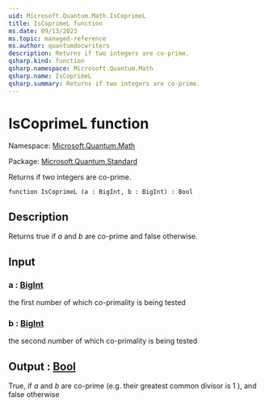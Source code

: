 ```yaml
---
uid: Microsoft.Quantum.Math.IsCoprimeL
title: IsCoprimeL function
ms.date: 09/13/2023
ms.topic: managed-reference
ms.author: quantumdocwriters
description: Returns if two integers are co-prime.
qsharp.kind: function
qsharp.namespace: Microsoft.Quantum.Math
qsharp.name: IsCoprimeL
qsharp.summary: Returns if two integers are co-prime.
---
```


# IsCoprimeL function

Namespace: [Microsoft.Quantum.Math](xref:Microsoft.Quantum.Math)

Package: [Microsoft.Quantum.Standard](https://nuget.org/packages/Microsoft.Quantum.Standard)


Returns if two integers are co-prime.

```qsharp
function IsCoprimeL (a : BigInt, b : BigInt) : Bool
```


## Description

Returns true if $a$ and $b$ are co-prime and false otherwise.

## Input

### a : [BigInt](xref:microsoft.quantum.qsharp.valueliterals#bigint-literals)

the first number of which co-primality is being tested


### b : [BigInt](xref:microsoft.quantum.qsharp.valueliterals#bigint-literals)

the second number of which co-primality is being tested



## Output : [Bool](xref:microsoft.quantum.qsharp.valueliterals#bool-literals)

True, if $a$ and $b$ are co-prime (e.g. their greatest common divisor is 1 ),and false otherwise